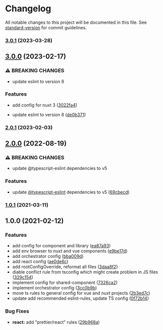 # Changelog

All notable changes to this project will be documented in this file. See [standard-version](https://github.com/conventional-changelog/standard-version) for commit guidelines.

### [3.0.1](https://github.com/musement/eslint-plugin/compare/v3.0.0...v3.0.1) (2023-03-28)

## [3.0.0](https://github.com/musement/eslint-plugin/compare/v2.0.1...v3.0.0) (2023-02-17)


### ⚠ BREAKING CHANGES

* update eslint to version 8

### Features

* add config for nuxt 3 ([3022fa4](https://github.com/musement/eslint-plugin/commit/3022fa495efaa7e64bb369b575ed6bcfc311cfa6))


* update eslint to version 8 ([de0b371](https://github.com/musement/eslint-plugin/commit/de0b3719f071522f3b3474f1028846d01d9e65f3))

### [2.0.1](https://github.com/musement/eslint-plugin/compare/v2.0.0...v2.0.1) (2023-02-03)

## [2.0.0](https://github.com/musement/eslint-plugin/compare/v1.0.1...v2.0.0) (2022-08-19)


### ⚠ BREAKING CHANGES

* update @typescript-eslint dependencies to v5

### Features

* update [@typescript-eslint](https://github.com/typescript-eslint) dependencies to v5 ([69cbecd](https://github.com/musement/eslint-plugin/commit/69cbecd1b0db72da435ed8407a39a736cd5450e7))

### [1.0.1](https://github.com/musement/eslint-plugin/compare/v1.0.0...v1.0.1) (2021-03-11)

## 1.0.0 (2021-02-12)


### Features

* add config for component and library ([ea87a93](https://github.com/musement/eslint-plugin/commit/ea87a933f08d594ec697405f2e65781f6b90b1b7))
* add env browser to nuxt and vue components ([e9be17d](https://github.com/musement/eslint-plugin/commit/e9be17d735213d17d128dc32c92808bc1f3b36fb))
* add orchestrator config ([bba009d](https://github.com/musement/eslint-plugin/commit/bba009d73f72de1f1c76175c83435ab84ea16073))
* add react config ([ae0de6c](https://github.com/musement/eslint-plugin/commit/ae0de6c3159a7811f9b552e875eef72484d1cfcf))
* add rootConfigOverride, reformat all files ([3daa8f2](https://github.com/musement/eslint-plugin/commit/3daa8f2716c23f0f3464e02bb95a4707350fbce1))
* diable conflict rule from tsconfig which might create problem in JS files ([329c154](https://github.com/musement/eslint-plugin/commit/329c1541c7e111a8e23f0c8115da3184c43fa1d6))
* implement config for shared-component ([7326ca2](https://github.com/musement/eslint-plugin/commit/7326ca2aa3133ea57b4c29fba08c6d7b94fc0ad5))
* implement orchestrator config ([3cc0b9b](https://github.com/musement/eslint-plugin/commit/3cc0b9bdcc94f0dff774e186f45eaec1d9e2e2bb))
* move ts rules to general config for vue and nuxt projects ([2b3ed7c](https://github.com/musement/eslint-plugin/commit/2b3ed7c132778efffc1fbae3531bceba6a6d52ef))
* update add recommended eslint-rules, update TS config ([0f72b14](https://github.com/musement/eslint-plugin/commit/0f72b14119daa66c92808dea41a402b3d7c8ffcb))


### Bug Fixes

* **react:** add "prettier/react" rules ([29b968a](https://github.com/musement/eslint-plugin/commit/29b968ae0ff299efe78e04bb772a566bf2e10d17))
